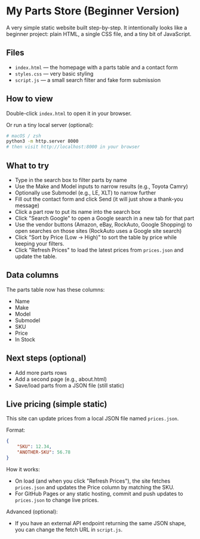 # My Parts Store (Beginner Version)

A very simple static website built step-by-step. It intentionally looks like a beginner project: plain HTML, a single CSS file, and a tiny bit of JavaScript.

## Files
- `index.html` — the homepage with a parts table and a contact form
- `styles.css` — very basic styling
- `script.js` — a small search filter and fake form submission

## How to view
Double-click `index.html` to open it in your browser.

Or run a tiny local server (optional):

```bash
# macOS / zsh
python3 -m http.server 8000
# then visit http://localhost:8000 in your browser
```

## What to try
- Type in the search box to filter parts by name
- Use the Make and Model inputs to narrow results (e.g., Toyota Camry)
 - Optionally use Submodel (e.g., LE, XLT) to narrow further
- Fill out the contact form and click Send (it will just show a thank-you message)
- Click a part row to put its name into the search box
- Click "Search Google" to open a Google search in a new tab for that part
 - Use the vendor buttons (Amazon, eBay, RockAuto, Google Shopping) to open searches on those sites (RockAuto uses a Google site search)
 - Click "Sort by Price (Low → High)" to sort the table by price while keeping your filters.
 - Click "Refresh Prices" to load the latest prices from `prices.json` and update the table.

## Data columns
The parts table now has these columns:
- Name
- Make
- Model
 - Submodel
- SKU
- Price
- In Stock

## Next steps (optional)
- Add more parts rows
- Add a second page (e.g., about.html)
- Save/load parts from a JSON file (still static)

## Live pricing (simple static)
This site can update prices from a local JSON file named `prices.json`.

Format:

```json
{
	"SKU": 12.34,
	"ANOTHER-SKU": 56.78
}
```

How it works:
- On load (and when you click "Refresh Prices"), the site fetches `prices.json` and updates the Price column by matching the SKU.
- For GitHub Pages or any static hosting, commit and push updates to `prices.json` to change live prices.

Advanced (optional):
- If you have an external API endpoint returning the same JSON shape, you can change the fetch URL in `script.js`.
